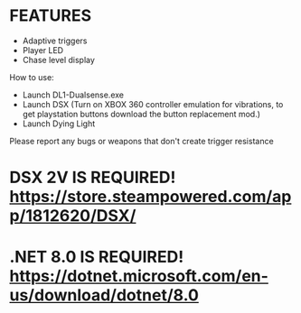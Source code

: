 # FEATURES
- Adaptive triggers
- Player LED
- Chase level display

How to use:
- Launch DL1-Dualsense.exe
- Launch DSX (Turn on XBOX 360 controller emulation for vibrations, to get playstation buttons download the button replacement mod.)
- Launch Dying Light

Please report any bugs or weapons that don't create trigger resistance
# DSX 2V IS REQUIRED! https://store.steampowered.com/app/1812620/DSX/
# .NET 8.0 IS REQUIRED! https://dotnet.microsoft.com/en-us/download/dotnet/8.0
